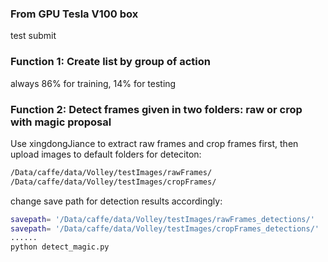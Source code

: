 ### From GPU Tesla V100 box

test submit 

### Function 1: Create list by group of action
always 86% for training, 14% for testing 

### Function 2: Detect frames given in two folders: raw or crop with magic proposal 
Use xingdongJiance to extract raw frames and crop frames first, then upload images to default folders for deteciton: 
```bash
/Data/caffe/data/Volley/testImages/rawFrames/
/Data/caffe/data/Volley/testImages/cropFrames/
```
change save path for detection results accordingly:
```bash
savepath= '/Data/caffe/data/Volley/testImages/rawFrames_detections/'
savepath= '/Data/caffe/data/Volley/testImages/cropFrames_detections/'
......
python detect_magic.py
```


